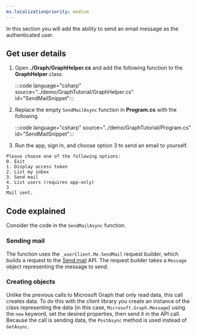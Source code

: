 ```yaml
---
ms.localizationpriority: medium
---
```


<!-- markdownlint-disable MD041 -->

In this section you will add the ability to send an email message as the authenticated user.

## Get user details

1. Open **./Graph/GraphHelper.cs** and add the following function to the **GraphHelper** class.

    :::code language="csharp" source="../demo/GraphTutorial/GraphHelper.cs" id="SendMailSnippet":::

1. Replace the empty `SendMailAsync` function in **Program.cs** with the following.

    :::code language="csharp" source="../demo/GraphTutorial/Program.cs" id="SendMailSnippet":::

1. Run the app, sign in, and choose option 3 to send an email to yourself.

```Shell
Please choose one of the following options:
0. Exit
1. Display access token
2. List my inbox
3. Send mail
4. List users (requires app-only)
3
Mail sent.
```

## Code explained

Consider the code in the `SendMailAsync` function.

### Sending mail

The function uses the `_userClient.Me.SendMail` request builder, which builds a request to the [Send mail](https://docs.microsoft.com/graph/api/user-sendmail) API. The request builder takes a `Message` object representing the message to send.

### Creating objects

Unlike the previous calls to Microsoft Graph that only read data, this call creates data. To do this with the client library you create an instance of the class representing the data (in this case, `Microsoft.Graph.Message`) using the `new` keyword, set the desired properties, then send it in the API call. Because the call is sending data, the `PostAsync` method is used instead of `GetAsync`.
